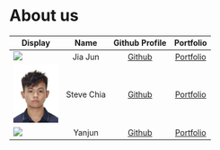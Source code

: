 # About us
| Display                                             |    Name    |             Github Profile              |        Portfolio        |
|-----------------------------------------------------|:----------:|:---------------------------------------:|:-----------------------:|
| ![](https://via.placeholder.com/100.png?text=Photo) |  Jia Jun   | [Github](https://github.com/jiajun2002) | [Portfolio](jiajun2002) |
| <img src="images/steve.jpg" width="80"/>            | Steve Chia | [Github](https://github.com/Stevexchia) | [Portfolio](stevexchia) |
| ![](https://via.placeholder.com/100.png?text=Photo) |   Yanjun   | [Github](https://github.com/xyanjun02)  | [Portfolio](xyanjun02)  |